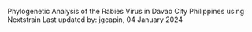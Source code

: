 Phylogenetic Analysis of the Rabies Virus in Davao City Philippines using Nextstrain
Last updated by: jgcapin, 04 January 2024
